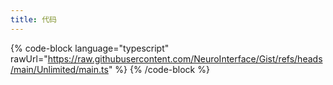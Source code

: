 ```yaml
---
title: 代码
---
```


{% code-block language="typescript" rawUrl="https://raw.githubusercontent.com/NeuroInterface/Gist/refs/heads/main/Unlimited/main.ts" %}
{% /code-block %}